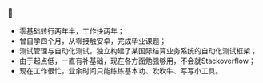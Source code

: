### 👋

- 零基础转行两年半，工作快两年；
- 曾自学四个月，从零接触安卓，完成毕业课题；
- 测试管理与自动化测试，独立构建了某国际结算业务系统的自动化测试框架；
- 由于起点低，一直有补基础，现在各方面勉强够用，不会就Stackoverflow；
- 现在工作很忙，业余时间只能练练基本功、吹吹牛、写写小工具。
<!--
**gantrol/gantrol** is a ✨ _special_ ✨ repository because its `README.md` (this file) appears on your GitHub profile.

Here are some ideas to get you started:

- 🔭 I’m currently working on ...
- 🌱 I’m currently learning ...
- 👯 I’m looking to collaborate on ...
- 🤔 I’m looking for help with ...
- 💬 Ask me about ...
- 📫 How to reach me: ...
- 😄 Pronouns: ...
- ⚡ Fun fact: ...
-->
